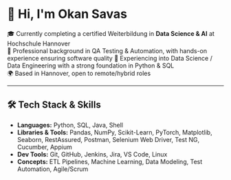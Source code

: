 # 👋 Hi, I'm Okan Savas

🎓 Currently completing a certified Weiterbildung in **Data Science & AI** at Hochschule Hannover  
🧪 Professional background in QA Testing & Automation, with hands-on experience ensuring software quality
🔁 Experiencing into Data Science / Data Engineering with a strong foundation in Python & SQL  
🌍 Based in Hannover, open to remote/hybrid roles

---

## 🛠️ Tech Stack & Skills
- **Languages:** Python, SQL, Java, Shell
- **Libraries & Tools:** Pandas, NumPy, Scikit-Learn, PyTorch, Matplotlib, Seaborn, RestAssured, Postman, Selenium Web Driver, Test NG, Cucumber, Appium
- **Dev Tools:** Git, GitHub, Jenkins, Jira, VS Code, Linux
- **Concepts:** ETL Pipelines, Machine Learning, Data Modeling, Test Automation, Agile/Scrum
